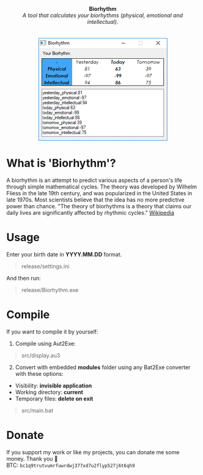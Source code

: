 <p align="center">
	<b>Biorhythm</b>
	<br>
	<i>A tool that calculates your biorhythms (physical, emotional and intellectual).</i>
	<br><br><br>
	<img alt="screenshot" src="media/screenshot.gif">
</p>

# What is 'Biorhythm'?
A biorhythm is an attempt to predict various aspects of a person's life through simple mathematical cycles. The theory was developed by Wilhelm Fliess in the late 19th century, and was popularized in the United States in late 1970s. Most scientists believe that the idea has no more predictive power than chance. "The theory of biorhythms is a theory that claims our daily lives are significantly affected by rhythmic cycles." [Wikipedia](https://en.wikipedia.org/wiki/Biorhythm)

# Usage
Enter your birth date in **YYYY.MM.DD** format.
> release/settings.ini

And then run:
> release/Biorhythm.exe

# Compile
If you want to compile it by yourself:
1. Compile using Aut2Exe:
> src/display.au3
2. Convert with embedded **modules** folder using any Bat2Exe converter with these options: 
- Visibility: **invisible application**
- Working directory: **current**
- Temporary files: **delete on exit**
> src/main.bat

# Donate
If you support my work or like my projects, you can donate me some money. Thank you 💙\
BTC: `bc1q9trutvumrfuwrdwj377xd7u2flyp527j6t6qh9`
